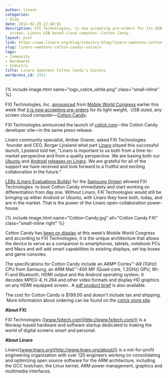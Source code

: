 ```yaml
---
author: linaro
categories:
- blog
date: 2012-02-29 22:48:01
description: FXI Technologies, is now accepting pre-orders for its USB sized, any
  screen, Linaro LEB based cloud computer--Cotton Candy.
layout: post
link: https://www.linaro.org/blog/industry-blog/linaro-sweetens-cotton-candys-success/
slug: linaro-sweetens-cotton-candys-success
tags:
- Community
- Hardwares
- Industry
title: Linaro Sweetens Cotton Candy's Success
wordpress_id: 1311
---
```


{% include image.html name="logo_cstick_white.png" class="small-inline" %}

FXI Technologies, Inc. [announced](http://www.cstick.com/showthread.php?25-Fxi-launches-cotton-candy-developer-site-takes-pre-orders) from [Mobile World Congress](http://www.mobileworldcongress.com/index.html) earlier this week that [it is now accepting pre-orders](http://store.cstick.com/) for its light weight,  USB sized, any screen cloud computer—[Cotton Candy](http://www.fxitech.com/products/).


FXI Technologies announced the launch of [cstick.com](http://www.cstick.com/)—the Cotton Candy developer site—in the same press release.

Linaro community specialist, Amber Graner, asked FXI Technologies  founder and CEO, Borgar Ljosland what part [Linaro](http://www.linaro.org/) played this successful launch, Ljosland told her, "Linaro is important to us both from a time-to-market perspective and from a quality perspective. We are basing both our [Ubuntu](https://wiki.linaro.org/Platform/DevPlatform/Ubuntu/ImageInstallation) and [Android](https://android-build.linaro.org/builds/~linaro-android/origen-ics-gcc46-samsunglt-stable-blob-12.02-release/) [releases on Linaro](http://www.linaro.org/downloads/1202). We are grateful for all of the support we have received and look forward to a fruitful and exciting collaboration in the future."

[LEBs (Linaro Evaluations Builds)](http://www.linaro.org/downloads/1202) for the [Samsung Origen](http://www.origenboard.org/About_us) allowed FXI Technologies  to boot Cotton Candy immediately and start working on differentiation from day one. Without Linaro, FXI Technologies would still be bringing up either Android or Ubuntu, with Linaro they have both, today, and are in the market. That is the power of the Linaro open-collaboration power-house.

{% include image.html name="Cotton-Candy.jpg" alt="Cotton Candy FXI" class="small-inline right" %}

Cotton Candy has [been on display](http://mymwc.mobileworldcongress.com/exhibitors/fxi-technologies-as) at this week’s Mobile World Congress and according to FXI Technologies, it is the unique architecture that allows the device to serve as a companion to smartphones, tablets, notebook PCs and Macs and will add smart capabilities to existing displays, set top boxes and game consoles.

The specifications for Cotton Candy include an ARM® Cortex™-A9 (1GHz) CPU from Samsung, an ARM Mali™-400 MP (Quad-core, 1.2GHz) GPU, Wi-Fi and Bluetooth, HDMI output and the Android operating system. It decodes MPEG-4, H.264 and other video formats and display HD graphics on any HDMI equipped screen.  A [pdf product brief](http://www.fxitech.com/wp-content/uploads/2010/12/productbrief_cottoncandy.pdf) is also available.

The cost for Cotton Candy is $199.00 and doesn't include tax and shipping.  More information about ordering can be found on the [cstick store site](http://store.cstick.com/).

**About FXI**

FXI Technologies ([www.fxitech.com](http://www.fxitech.com/)) is a Norway-based hardware and software startup dedicated to making the world of digital screens smart and personal.

**About Linaro**

Linaro([www.linaro.org](http://www.linaro.org/about/)) is a not-for-profit engineering organization with over 120 engineers working on consolidating and optimizing open source software for the ARM architecture, including the GCC toolchain, the Linux kernel, ARM power management, graphics and multimedia interfaces.